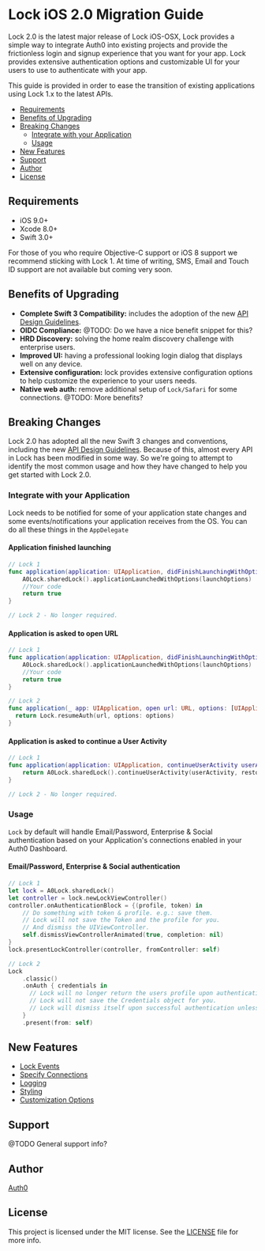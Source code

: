 # Lock iOS 2.0 Migration Guide

Lock 2.0 is the latest major release of Lock iOS-OSX, Lock provides a simple way to integrate Auth0 into existing projects and provide the frictionless login and signup experience that you want for your app. Lock provides extensive authentication options and customizable UI for your users to use to authenticate with your app.

This guide is provided in order to ease the transition of existing applications using Lock 1.x to the latest APIs.

- [Requirements](#requirements)
- [Benefits of Upgrading](#benefits-of-upgrading)
- [Breaking Changes](#breaking-changes)
	- [Integrate with your Application](#integrate-with-your-Application)
	- [Usage](#usage)
- [New Features](#new-features)
- [Support](#support)
- [Author](#author)
- [License](#license)

## Requirements

- iOS 9.0+
- Xcode 8.0+
- Swift 3.0+

For those of you who require Objective-C support or iOS 8 support we recommend sticking with Lock 1.
At time of writing, SMS, Email and Touch ID support are not available but coming very soon.

## Benefits of Upgrading

- **Complete Swift 3 Compatibility:** includes the adoption of the new [API Design Guidelines](https://swift.org/documentation/api-design-guidelines/).
- **OIDC Compliance:** @TODO: Do we have a nice benefit snippet for this?
- **HRD Discovery:** solving the home realm discovery challenge with enterprise users.
- **Improved UI:** having a professional looking login dialog that displays well on any device.
- **Extensive configuration:** lock provides extensive configuration options to help customize the experience to your users needs.
- **Native web auth:** remove additional setup of `Lock/Safari` for some connections.
@TODO: More benefits?

## Breaking Changes

Lock 2.0 has adopted all the new Swift 3 changes and conventions, including the new [API Design Guidelines](https://swift.org/documentation/api-design-guidelines/). Because of this, almost every API in Lock has been modified in some way. So we're going to attempt to identify the most common usage and how they have changed to help you get started with Lock 2.0.

### Integrate with your Application

Lock needs to be notified for some of your application state changes and some events/notifications your application receives from the OS. You can do all these things in the `AppDelegate`

#### Application finished launching

```swift
// Lock 1
func application(application: UIApplication, didFinishLaunchingWithOptions launchOptions: [NSObject: AnyObject]?) -> Bool {
	A0Lock.sharedLock().applicationLaunchedWithOptions(launchOptions)
	//Your code
	return true
}

// Lock 2 - No longer required.
```

#### Application is asked to open URL

```swift
// Lock 1
func application(application: UIApplication, didFinishLaunchingWithOptions launchOptions: [NSObject: AnyObject]?) -> Bool {
	A0Lock.sharedLock().applicationLaunchedWithOptions(launchOptions)
	//Your code
	return true
}

// Lock 2
func application(_ app: UIApplication, open url: URL, options: [UIApplicationOpenURLOptionsKey : Any]) -> Bool {
  return Lock.resumeAuth(url, options: options)
}
```

#### Application is asked to continue a User Activity

```swift
// Lock 1
func application(application: UIApplication, continueUserActivity userActivity: NSUserActivity, restorationHandler: ([AnyObject]?) -> Void) -> Bool {
	return A0Lock.sharedLock().continueUserActivity(userActivity, restorationHandler:restorationHandler)
}

// Lock 2 - No longer required.
```

### Usage

`Lock` by default will handle Email/Password, Enterprise & Social authentication based on your Application's connections enabled in your Auth0 Dashboard.

#### Email/Password, Enterprise & Social authentication

```swift
// Lock 1
let lock = A0Lock.sharedLock()
let controller = lock.newLockViewController()
controller.onAuthenticationBlock = {(profile, token) in
    // Do something with token & profile. e.g.: save them.
    // Lock will not save the Token and the profile for you.
    // And dismiss the UIViewController.
    self.dismissViewControllerAnimated(true, completion: nil)
}
lock.presentLockController(controller, fromController: self)

// Lock 2
Lock
    .classic()
    .onAuth { credentials in
      // Lock will no longer return the users profile upon authentication
      // Lock will not save the Credentials object for you.
      // Lock will dismiss itself upon successful authentication unless you disable this in your configuration.
    }
    .present(from: self)
```

## New Features

- [Lock Events](./README.md#classic)
- [Specify Connections](./README.md#specify-connections)
- [Logging](./README.md#logging)
- [Styling](./README.md#styling_lock)
- [Customization Options](./README.md#customization-options)

## Support

@TODO General support info?

## Author

[Auth0](auth0.com)

## License

This project is licensed under the MIT license. See the [LICENSE](LICENSE) file for more info.
